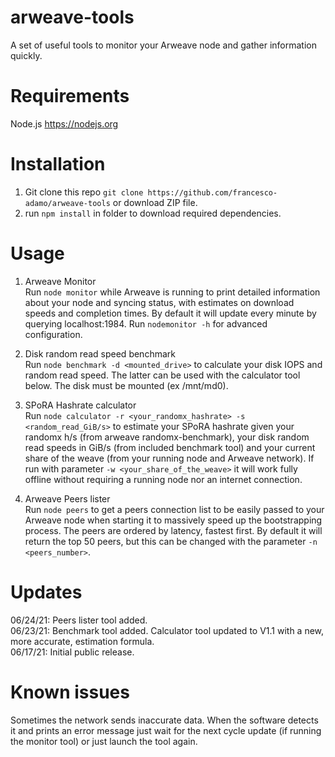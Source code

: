 # arweave-tools
A set of useful tools to monitor your Arweave node and gather information quickly.

# Requirements
Node.js https://nodejs.org

# Installation
1. Git clone this repo ```git clone https://github.com/francesco-adamo/arweave-tools``` or download ZIP file.
2. run ```npm install``` in folder to download required dependencies.

# Usage
1. Arweave Monitor <br/>
Run ```node monitor``` while Arweave is running to print detailed information about your node and syncing status, with estimates on download speeds and completion times. By default it will update every minute by querying localhost:1984. Run ```nodemonitor -h``` for advanced configuration.

2. Disk random read speed benchmark <br/>
Run ```node benchmark -d <mounted_drive>``` to calculate your disk IOPS and random read speed. The latter can be used with the calculator tool below. The disk must be mounted (ex /mnt/md0).

3. SPoRA Hashrate calculator <br/>
Run ```node calculator -r <your_randomx_hashrate> -s <random_read_GiB/s>``` to estimate your SPoRA hashrate given your randomx h/s (from arweave randomx-benchmark), your disk random read speeds in GiB/s (from included benchmark tool) and your current share of the weave (from your running node and Arweave network). If run with parameter ```-w <your_share_of_the_weave>``` it will work fully offline without requiring a running node nor an internet connection.

4. Arweave Peers lister <br/>
Run ```node peers``` to get a peers connection list to be easily passed to your Arweave node when starting it to massively speed up the bootstrapping process. The peers are ordered by latency, fastest first. By default it will return the top 50 peers, but this can be changed with the parameter ```-n <peers_number>```.

# Updates
06/24/21: Peers lister tool added. <br/>
06/23/21: Benchmark tool added. Calculator tool updated to V1.1 with a new, more accurate, estimation formula. <br/>
06/17/21: Initial public release.

# Known issues
Sometimes the network sends inaccurate data. When the software detects it and prints an error message just wait for the next cycle update (if running the monitor tool) or just launch the tool again.
